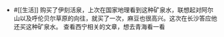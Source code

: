 - #[[生活]]
    购买了伊刻活泉，上次在国家地理看到这种矿泉水，联想起对阿尔山以及呼伦贝尔草原的向往，就买了一次，麻豆也很高兴。这次在长沙答应他还买这种矿泉水。
    查看西宁相关的文章，想去青海看一看
